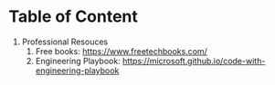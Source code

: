 # Table of Content

1. Professional Resouces
   1. Free books: https://www.freetechbooks.com/
   2. Engineering Playbook: https://microsoft.github.io/code-with-engineering-playbook


